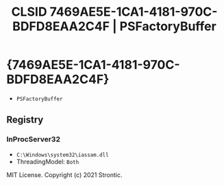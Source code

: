 ﻿---
title: "CLSID 7469AE5E-1CA1-4181-970C-BDFD8EAA2C4F | PSFactoryBuffer"
excerpt: What is COM-Object CLSID 7469AE5E-1CA1-4181-970C-BDFD8EAA2C4F?
---

# {7469AE5E-1CA1-4181-970C-BDFD8EAA2C4F}

* `PSFactoryBuffer`

## Registry


### InProcServer32

* `C:\Windows\system32\iassam.dll`
* ThreadingModel: `Both`

MIT License. Copyright (c) 2021 Strontic.


